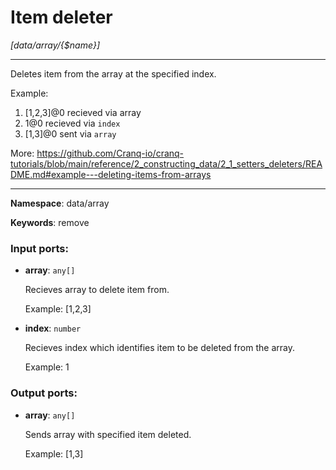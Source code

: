 # Item deleter

_[data/array/{$name}]_

---

Deletes item from the array at the specified index.

Example: 
1.  [1,2,3]@0 recieved via array 
2. 1@0 recieved via `index` 
3. [1,3]@0 sent via `array`

More:
https://github.com/Cranq-io/cranq-tutorials/blob/main/reference/2_constructing_data/2_1_setters_deleters/README.md#example---deleting-items-from-arrays

---

__Namespace__: data/array

__Keywords__: remove

### Input ports:

* __array__: ` any[] `

    Recieves array to delete item from.
    
    Example:
    [1,2,3]


* __index__: ` number `

    Recieves index which identifies item to be deleted from the array.
    
    Example:
    1

### Output ports:

* __array__: ` any[] `

    Sends array with specified item deleted.
    
    Example:
    [1,3]

